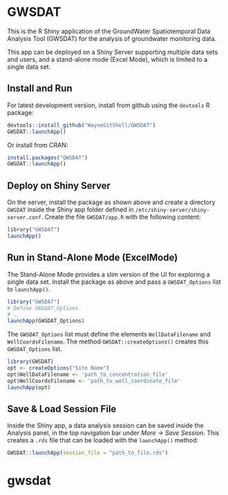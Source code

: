 # GWSDAT

This is the R Shiny application of the GroundWater Spatiotemporal Data Analysis Tool (GWSDAT) for the analysis of groundwater monitoring data. 

This app can be deployed on a Shiny Server supporting multiple data sets and users, and a stand-alone mode (Excel Mode), which is limited to a single data set.

## Install and Run

For latest development version, install from github using the `devtools` R package:

```r
devtools::install_github("WayneGitShell/GWSDAT")
GWSDAT::launchApp()
```

Or install from CRAN: 

```r
install.packages("GWSDAT")
GWSDAT::launchApp()
```


## Deploy on Shiny Server

On the server, install the package as shown above and create a directory `GWSDAT` inside the Shiny app folder defined in `/etc/shiny-server/shiny-server.conf`. Create the file `GWSDAT/app.R` with the following content:

```r
library("GWSDAT")
launchApp()
```

## Run in Stand-Alone Mode (ExcelMode)

The Stand-Alone Mode provides a slim version of the UI for exploring a single data set. Install the package as above and pass a `GWSDAT_Options` list to `launchApp()`. 

```r
library("GWSDAT")
# Define GWSDAT_Options
# ..
launchApp(GWSDAT_Options)
```

The `GWSDAT_Options` list must define the elements `WellDataFilename` and `WellCoordsFilename`. The method `GWSDAT::createOptions()` creates this `GWSDAT_Options` list.

```r
library(GWSDAT)
opt <- createOptions("Site Name")
opt$WellDataFilename <- 'path_to_concentration_file'
opt$WellCoordsFilename <- 'path_to_well_coordinate_file'
launchApp(opt)
``` 

## Save & Load Session File

Inside the Shiny app, a data analysis session can be saved inside the Analysis panel, in the top navigation bar under _More_ -> _Save Session_. This creates a `.rds` file that can be loaded with the `launchApp()` method:


```r
GWSDAT::launchApp(session_file = "path_to_file.rds")
``` 

# gwsdat
